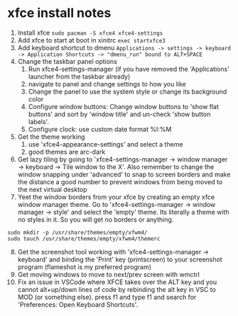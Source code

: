# xfce install notes


1. Install xfce
```sudo pacman -S xfce4 xfce4-settings```
2. Add xfce to start at boot in xinitrc
```exec startxfce3```
3. Add keyboard shortcut to dmenu
```Applications -> settings -> keyboard -> Application Shortcuts -> "dmenu_run" bound to ALT+SPACE```
4. Change the taskbar panel options
   1. Run xfce4-settings-manager (if you have removed the 'Applications' launcher from the taskbar already)
   2. navigate to panel and change settings to how you like
   3. Change the panel to use the system style or change its background color
   4. Configure window buttons: Change window buttons to 'show flat buttons' and sort by 'window title' and un-check 'show button labels'.
   5. Configure clock: use custom date format %I:%M
5. Get the theme working
   1. use 'xfce4-appearance-settings' and select a theme
   2. good themes are arc-dark
6. Get lazy tiling by going to 'xfce4-settings-manager -> window manager -> keyboard -> Tile window to the X'. Also remember to change the window snapping under 'advanced' to snap to screen borders and make the distance a good number to prevent windows from being moved to the next virtual desktop
7. Yeet the window borders from your xfce by creating an empty xfce window manager theme. Go to 'xfce4-settings-manager -> window manager -> style' and select the 'empty' theme. Its literally a theme with no styles in it. So you will get no borders or anything.
```
sudo mkdir -p /usr/share/themes/empty/xfwm4/
sudo touch /usr/share/themes/empty/xfwm4/themerc
```
8. Get the screenshot tool working with 'xfce4-settings-manager -> keyboard' and binding the 'Print' key (printscreen) to your screenshot program (flameshot is my preferred program)
9. Get moving windows to move to next/prev screen with wmctrl
10. Fix an issue in VSCode where XFCE takes over the ALT key and you cannot alt+up/down lines of code by rebinding the alt key in VSC to MOD (or something else). press f1 and type f1 and search for 'Preferences: Open Keyboard Shortcuts'.